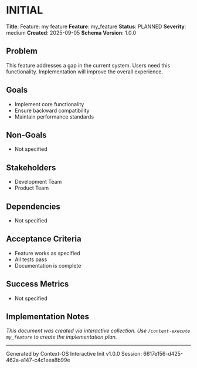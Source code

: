 # INITIAL

**Title**: Feature: my feature
**Feature**: my_feature
**Status**: PLANNED
**Severity**: medium
**Created**: 2025-09-05
**Schema Version**: 1.0.0

## Problem

This feature addresses a gap in the current system. Users need this functionality. Implementation will improve the overall experience.

## Goals

- Implement core functionality
- Ensure backward compatibility
- Maintain performance standards

## Non-Goals

- Not specified

## Stakeholders

- Development Team
- Product Team

## Dependencies

- Not specified

## Acceptance Criteria

- Feature works as specified
- All tests pass
- Documentation is complete

## Success Metrics

- Not specified

## Implementation Notes

_This document was created via interactive collection. Use `/context-execute my_feature` to create the implementation plan._

---
Generated by Context-OS Interactive Init v1.0.0
Session: 6617e156-d425-462a-a147-c4c1eea8b99e